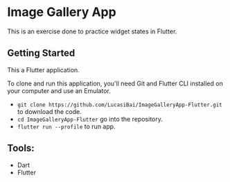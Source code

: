 # Image Gallery App

This is an exercise done to practice widget states in Flutter.

## Getting Started

This a Flutter application.

To clone and run this application, you'll need Git and Flutter CLI installed on your computer and
use an Emulator.

- `git clone https://github.com/LucasiBai/ImageGalleryApp-Flutter.git` to download the code.
- `cd ImageGalleryApp-Flutter` go into the repository.
- `flutter run --profile` to run app.


## Tools:

- Dart
- Flutter
